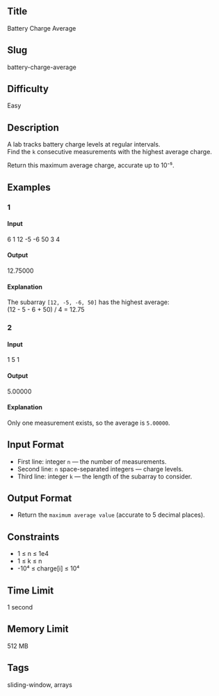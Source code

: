 ## Title
Battery Charge Average

## Slug
battery-charge-average

## Difficulty
Easy

## Description

A lab tracks battery charge levels at regular intervals.  
Find the `k` consecutive measurements with the highest average charge.

Return this maximum average charge, accurate up to 10⁻⁵.

## Examples

### 1

#### Input

6
1 12 -5 -6 50 3
4

#### Output

12.75000

#### Explanation

The subarray `[12, -5, -6, 50]` has the highest average:  
(12 - 5 - 6 + 50) / 4 = 12.75

### 2

#### Input

1
5
1

#### Output

5.00000

#### Explanation

Only one measurement exists, so the average is `5.00000`.

## Input Format  

- First line: integer `n` — the number of measurements.  
- Second line: `n` space-separated integers — charge levels.  
- Third line: integer `k` — the length of the subarray to consider.

## Output Format  

- Return the `maximum average value` (accurate to 5 decimal places).  

## Constraints  

- 1 ≤ n ≤ 1e4
- 1 ≤ k ≤ n  
- -10⁴ ≤ charge[i] ≤ 10⁴  

## Time Limit

1 second

## Memory Limit

512 MB

## Tags

sliding-window, arrays

